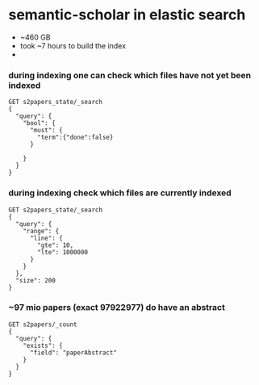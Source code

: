 # semantic-scholar in elastic search
* ~460 GB
* took ~7 hours to build the index
*  
### during indexing one can check which files have not yet been indexed
    GET s2papers_state/_search
    {
      "query": {
        "bool": {
          "must": {
            "term":{"done":false}
          }
          
        }
      }
    }
    
### during indexing check which files are currently indexed      
    GET s2papers_state/_search
    {
      "query": {
        "range": {
          "line": {
            "gte": 10,
            "lte": 1000000
          }
        }
      },
      "size": 200
    }
    
### ~97 mio papers (exact 97922977) do have an abstract

    GET s2papers/_count
    {
      "query": {
        "exists": {
          "field": "paperAbstract"
        }
      }
    }